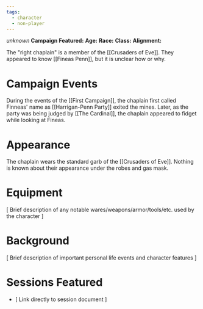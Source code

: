 ```yaml
---
tags:
  - character
  - non-player
---
```

_unknown_
**Campaign Featured:** 
**Age:**
**Race:**
**Class:**
**Alignment:**

The "right chaplain" is a member of the [[Crusaders of Eve]]. They appeared to know [[Fineas Penn]], but it is unclear how or why.

# Campaign Events

During the events of the [[First Campaign]], the chaplain first called Finneas' name as [[Harrigan-Penn Party]] exited the mines. Later, as the party was being judged by [[The Cardinal]], the chaplain appeared to fidget while looking at Fineas.

# Appearance

The chaplain wears the standard garb of the [[Crusaders of Eve]]. Nothing is known about their appearance under the robes and gas mask.

# Equipment

\[ Brief description of any notable wares/weapons/armor/tools/etc. used by the character ]

# Background

\[ Brief description of important personal life events and character features ]

# Sessions Featured

- \[ Link directly to session document ]
